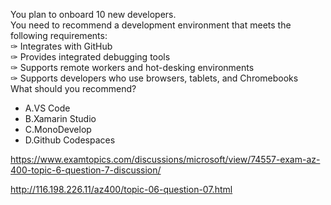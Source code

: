 You plan to onboard 10 new developers.<br/>You need to recommend a development environment that meets the following requirements:<br/>✑ Integrates with GitHub<br/>✑ Provides integrated debugging tools<br/>✑ Supports remote workers and hot-desking environments<br/>✑ Supports developers who use browsers, tablets, and Chromebooks<br/>What should you recommend?<br/><ul><li class="multi-choice-item"><span class="multi-choice-letter" data-choice-letter="A">A.</span>VS Code</li><li class="multi-choice-item"><span class="multi-choice-letter" data-choice-letter="B">B.</span>Xamarin Studio</li><li class="multi-choice-item"><span class="multi-choice-letter" data-choice-letter="C">C.</span>MonoDevelop</li><li class="multi-choice-item correct-hidden"><span class="multi-choice-letter" data-choice-letter="D">D.</span>Github Codespaces</li></ul><p><a href="https://www.examtopics.com/discussions/microsoft/view/74557-exam-az-400-topic-6-question-7-discussion/">https://www.examtopics.com/discussions/microsoft/view/74557-exam-az-400-topic-6-question-7-discussion/</a></p><p><a href="http://116.198.226.11/az400/topic-06-question-07.html">http://116.198.226.11/az400/topic-06-question-07.html</a></p><script src="https://giscus.app/client.js"                    data-repo="azsamples/az204"                    data-repo-id="R_kgDOMRXzDQ"                    data-category="General"                    data-category-id="DIC_kwDOMRXzDc4Cgi27"                    data-mapping="pathname"                    data-strict="1"                    data-reactions-enabled="0"                    data-emit-metadata="0"                    data-input-position="bottom"                    data-theme="preferred_color_scheme"                    data-lang="en"                    crossorigin="anonymous"                    async>                    </script>